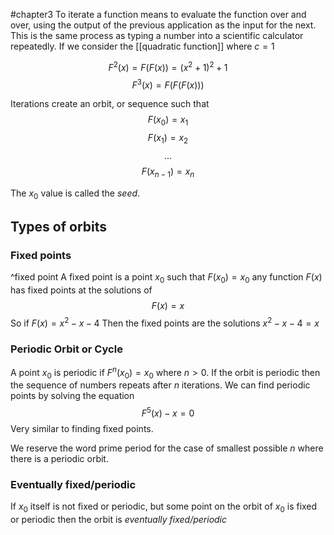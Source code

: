 #chapter3 
To iterate a function means to evaluate the function over and over, using the output of the previous application as the input for the next. This is the same process as typing a number into a scientific calculator repeatedly. If we consider the [[quadratic function]] where $c = 1$

$$F^2 (x) = F(F(x)) = (x^2 + 1)^2 + 1$$
$$F^3 (x) = F(F(F(x)))$$

Iterations create an orbit, or sequence such that 
$$F(x_0 ) = x_1$$
$$F(x_1 ) = x_2$$
$$...$$
$$F(x_{n-1}) = x_n$$

The $x_0$ value is called the *seed*.
## Types of orbits
### Fixed points 
^fixed point
A fixed point is a point $x_0$ such that $F(x_0 ) = x_0$ any function $F(x)$ has fixed points at the solutions of $$F(x) = x$$ So if $F(x) = x^2 - x - 4$ Then the fixed points are the solutions $x^2 - x - 4 = x$
### Periodic Orbit or Cycle
A point $x_0$ is periodic if $F^{n}(x_0 ) = x_0$ where $n > 0$. If the orbit is periodic then the sequence of numbers repeats after $n$ iterations. We can find periodic points by solving the equation $$F^{5}(x) - x = 0$$ Very similar to finding fixed points.

We reserve the word prime period for the case of smallest possible $n$ where there is a periodic orbit.

### Eventually fixed/periodic
If $x_0$ itself is not fixed or periodic, but some point on the orbit of $x_0$ is fixed or periodic then the orbit is *eventually fixed/periodic*